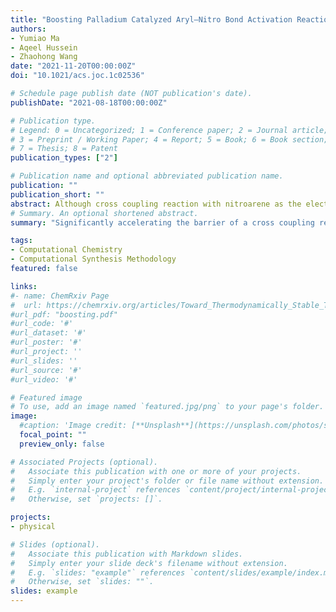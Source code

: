 ```yaml
---
title: "Boosting Palladium Catalyzed Aryl–Nitro Bond Activation Reaction by Understanding the Electronic, Electrostatic and Polarization Effect: A Computational Study from Basic Understanding to Ligand Design"
authors:
- Yumiao Ma
- Aqeel Hussein
- Zhaohong Wang
date: "2021-11-20T00:00:00Z"
doi: "10.1021/acs.joc.1c02536"

# Schedule page publish date (NOT publication's date).
publishDate: "2021-08-18T00:00:00Z"

# Publication type.
# Legend: 0 = Uncategorized; 1 = Conference paper; 2 = Journal article;
# 3 = Preprint / Working Paper; 4 = Report; 5 = Book; 6 = Book section;
# 7 = Thesis; 8 = Patent
publication_types: ["2"]

# Publication name and optional abbreviated publication name.
publication: ""
publication_short: ""
abstract: Although cross coupling reaction with nitroarene as the electrophilic partner has gained high interest recently, the palladium catalyzed aryl–nitro bond activation reaction still requires rather high temperature and harsh condition. In this work, based on Nakao’s nitrogen heterocyclic carbene (NHC) ligand, we systematically explored the substituent effect on the oxidative addition step, the known rate-determining step of the whole reaction, by density functional theory (DFT) calculation. The key aryl ring on the ligand skeleton, namely ring A, acts as a π-donor and stabilizes the palladium center of the transition state, as shown by Extended Transition State Natural Orbital of Chemical Valance (ETS-NOCV) analysis, and thus an electron-rich ring A is expected to lower the barrier. However, the polarization and electrostatic effects were shown to be as or even more important, although they were often ignored before. These effects originate from through-space interaction with the nitro group in the resting state, and the overall effect is that any polarizable or partly negative group nearby the ortho- or meta¬- site of ring A is harmful for the reaction. Based on these discoveries, we proposed a list of guidelines for successful ligand development and designed several new ligands. These ligands exhibit significantly lower barrier than the reported Nakao’s ligand by as large as ~5 kcal/mol, in both gas phase and solvation, and might be good candidates for further experimental study.
# Summary. An optional shortened abstract.
summary: "Significantly accelerating the barrier of a cross coupling reaction by simple ligand design."

tags:
- Computational Chemistry
- Computational Synthesis Methodology
featured: false

links:
#- name: ChemRxiv Page
#  url: https://chemrxiv.org/articles/Toward_Thermodynamically_Stable_Triplet_Carbenes/11336993
#url_pdf: "boosting.pdf"
#url_code: '#'
#url_dataset: '#'
#url_poster: '#'
#url_project: ''
#url_slides: ''
#url_source: '#'
#url_video: '#'

# Featured image
# To use, add an image named `featured.jpg/png` to your page's folder. 
image:
  #caption: 'Image credit: [**Unsplash**](https://unsplash.com/photos/s9CC2SKySJM)'
  focal_point: ""
  preview_only: false

# Associated Projects (optional).
#   Associate this publication with one or more of your projects.
#   Simply enter your project's folder or file name without extension.
#   E.g. `internal-project` references `content/project/internal-project/index.md`.
#   Otherwise, set `projects: []`.

projects:
- physical

# Slides (optional).
#   Associate this publication with Markdown slides.
#   Simply enter your slide deck's filename without extension.
#   E.g. `slides: "example"` references `content/slides/example/index.md`.
#   Otherwise, set `slides: ""`.
slides: example
---
```


